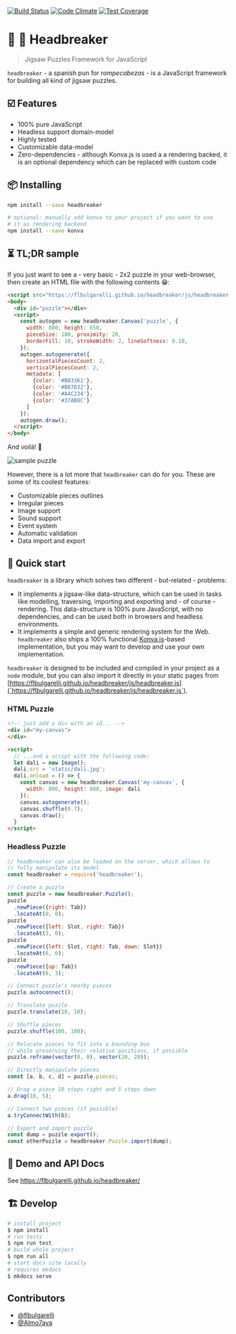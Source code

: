 [![Build Status](https://travis-ci.com/flbulgarelli/headbreaker.svg?branch=master)](https://travis-ci.com/flbulgarelli/headbreaker)
[![Code Climate](https://codeclimate.com/github/flbulgarelli/headbreaker/badges/gpa.svg)](https://codeclimate.com/github/flbulgarelli/headbreaker)
[![Test Coverage](https://codeclimate.com/github/flbulgarelli/headbreaker/badges/coverage.svg)](https://codeclimate.com/github/flbulgarelli/headbreaker)

# :jigsaw: :exploding_head: Headbreaker

> Jigsaw Puzzles Framework for JavaScript

`headbreaker` - a spanish pun for _rompecabezas_ - is a JavaScript framework for building all kind of jigsaw puzzles.

## ☑️ Features

 * 100% pure JavaScript
 * Headless support domain-model
 * Highly tested
 * Customizable data-model
 * Zero-dependencies - although Konva.js is used a a rendering backed, it is an optional dependency which can be replaced with custom code

## 📦 Installing

```bash
npm install --save headbreaker

# optional: manually add konva to your project if you want to use
# it as rendering backend
npm install --save konva
```

## ⏳ TL;DR sample

If you just want to see a - very basic - 2x2 puzzle in your web-browser, then create an HTML file with the following contents 😁:

```html
<script src="https://flbulgarelli.github.io/headbreaker/js/headbreaker.js"></script>
<body>
  <div id="puzzle"></div>
  <script>
    const autogen = new headbreaker.Canvas('puzzle', {
      width: 800, height: 650,
      pieceSize: 100, proximity: 20,
      borderFill: 10, strokeWidth: 2, lineSoftness: 0.18,
    });
    autogen.autogenerate({
      horizontalPiecesCount: 2,
      verticalPiecesCount: 2,
      metadata: [
        {color: '#B83361'},
        {color: '#B87D32'},
        {color: '#A4C234'},
        {color: '#37AB8C'}
      ]
    });
    autogen.draw();
  </script>
</body>
```

And voilà! 🎊

![sample puzzle](https://raw.githubusercontent.com/flbulgarelli/headbreaker/master/docs/tldr_puzzle.png)

However, there is a lot more that `headbreaker` can do for you. These are some of its coolest features:

 * Customizable pieces outlines
 * Irregular pieces
 * Image support
 * Sound support
 * Event system
 * Automatic validation
 * Data import and export

## 🏁 Quick start

`headbreaker` is a library which solves two different - but-related - problems:

  * It implements a jigsaw-like data-structure, which can be used in tasks like modelling, traversing, importing and exporting and - of course - rendering. This data-structure is 100% pure JavaScript, with no dependencies, and can be used both in browsers and headless environments.
  * It implements a simple and generic rendering system for the Web. `headbreaker` also ships a 100% functional [Konva.js](https://konvajs.org/)-based implementation, but you may want to develop and use your own implementation.

`headbreaker` is designed to be included and compiled in your project as a `node` module, but you can also import it directly in your static pages from [https://flbulgarelli.github.io/headbreaker/js/headbreaker.js](`https://flbulgarelli.github.io/headbreaker/js/headbreaker.js`).

### HTML Puzzle

```html
<!-- just add a div with an id... -->
<div id="my-canvas">
</div>

<script>
  // ...and a script with the following code:
  let dali = new Image();
  dali.src = 'static/dali.jpg';
  dali.onload = () => {
    const canvas = new headbreaker.Canvas('my-canvas', {
      width: 800, height: 800, image: dali
    });
    canvas.autogenerate();
    canvas.shuffle(0.7);
    canvas.draw();
  }
</script>
```

### Headless Puzzle

```javascript
// headbreaker can also be loaded on the server, which allows to
// fully manipulate its model
const headbreaker = require('headbreaker');

// Create a puzzle
const puzzle = new headbreaker.Puzzle();
puzzle
  .newPiece({right: Tab})
  .locateAt(0, 0);
puzzle
  .newPiece({left: Slot, right: Tab})
  .locateAt(3, 0);
puzzle
  .newPiece({left: Slot, right: Tab, down: Slot})
  .locateAt(6, 0);
puzzle
  .newPiece({up: Tab})
  .locateAt(6, 3);

// Connect puzzle's nearby pieces
puzzle.autoconnect();

// Translate puzzle
puzzle.translate(10, 10);

// Shuffle pieces
puzzle.shuffle(100, 100);

// Relocate pieces to fit into a bounding box
// while preserving their relative positions, if possible
puzzle.reframe(vector(0, 0), vector(20, 20));

// Directly manipulate pieces
const [a, b, c, d] = puzzle.pieces;

// Drag a piece 10 steps right and 5 steps down
a.drag(10, 5);

// Connect two pieces (if possible)
a.tryConnectWith(b);

// Export and import puzzle
const dump = puzzle.export();
const otherPuzzle = headbreaker.Puzzle.import(dump);
```

## 👀 Demo and API Docs

See https://flbulgarelli.github.io/headbreaker/

## 🏗 Develop

```bash
# install project
$ npm install
# run tests
$ npm run test
# build whole project
$ npm run all
# start docs site locally
# requires mkdocs
$ mkdocs serve
```

## Contributors

* [@flbulgarelli](https://github.com/flbulgarelli)
* [@Almo7aya](https://github.com/Almo7aya)
